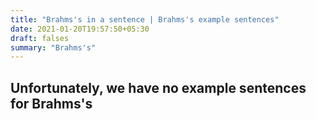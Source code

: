 ```yaml
---
title: "Brahms's in a sentence | Brahms's example sentences"
date: 2021-01-20T19:57:50+05:30
draft: falses
summary: "Brahms's"
---
```

## Unfortunately, we have no example sentences for Brahms's                 
